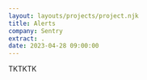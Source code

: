 ```yaml
---
layout: layouts/projects/project.njk
title: Alerts
company: Sentry
extract: .
date: 2023-04-28 09:00:00
---
```


TKTKTK
